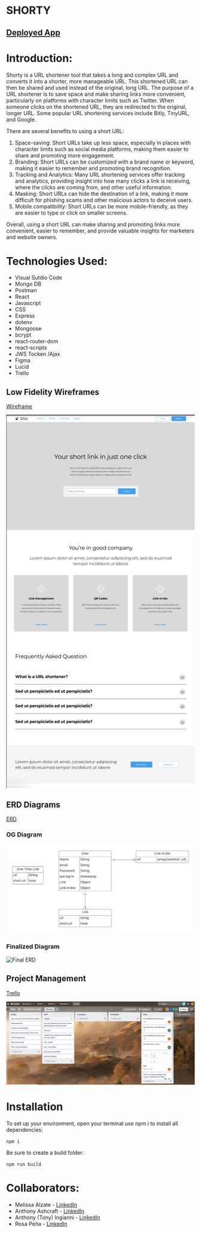 # SHORTY

## [Deployed App](https://aa-shorty.herokuapp.com/)

# Introduction:

Shorty is a URL shortener tool that takes a long and complex URL and converts it into a shorter, more manageable URL. This shortened URL can then be shared and used instead of the original, long URL. The purpose of a URL shortener is to save space and make sharing links more convenient, particularly on platforms with character limits such as Twitter. When someone clicks on the shortened URL, they are redirected to the original, longer URL. Some popular URL shortening services include Bitly, TinyURL, and Google.

There are several benefits to using a short URL:

1. Space-saving: Short URLs take up less space, especially in places with character limits such as social media platforms, making them easier to share and promoting more engagement.
2. Branding: Short URLs can be customized with a brand name or keyword, making it easier to remember and promoting brand recognition.
3. Tracking and Analytics: Many URL shortening services offer tracking and analytics, providing insight into how many clicks a link is receiving, where the clicks are coming from, and other useful information.
4. Masking: Short URLs can hide the destination of a link, making it more difficult for phishing scams and other malicious actors to deceive users.
5. Mobile compatibility: Short URLs can be more mobile-friendly, as they are easier to type or click on smaller screens.

Overall, using a short URL can make sharing and promoting links more convenient, easier to remember, and provide valuable insights for marketers and website owners.

# Technologies Used:

- Visual Sutdio Code
- Mongo DB
- Postman
- React
- Javascript
- CSS
- Express
- dotenv
- Mongoose
- bcrypt
- react-router-dom
- react-scripts
- JWS Tocken /Ajax
- Figma
- Lucid
- Trello

## Low Fidelity Wireframes

[Wireframe](https://www.figma.com/file/jvfxtQvrHaAasDKCLaA8P0/Bitly?node-id=0%3A1&t=AVtKmAf2Jc8hSJg5-0)

![Figma](https://raw.githubusercontent.com/rpena124/bitly/dev/public/figma-home.png)

## ERD Diagrams

[ERD](https://lucid.app/lucidchart/c039ad48-844f-4ec7-a0ec-915984ccca6a/edit?page=0_0&invitationId=inv_5727775a-102f-465a-aea4-508755e28f33#)

### OG Diagram

![ERD](https://github.com/rpena124/bitly/raw/dev/public/ERD.jpeg)

### Finalized Diagram

![Final ERD](https://camo.githubusercontent.com/dde16bc3a66b236e3650db480b2c3188b40245875dea22a0ba1f4cca11dc0602/68747470733a2f2f692e696d6775722e636f6d2f43686b653573332e706e67)

## Project Management

[Trello](https://trello.com/b/qE5MKKid/bitly)

![Trello](https://github.com/rpena124/bitly/raw/dev/public/trello.png)

# Installation

To set up your environment, open your terminal use npm i to install all dependencies:

    npm i

Be sure to create a build folder:

    npm run build

# Collaborators:

- Melissa Alzate -
  [LinkedIn](https://www.linkedin.com/in/ma867/)
- Anthony Ashcraft - [LinkedIn](https://www.linkedin.com/in/anthonyashcraft/)
- Anthony (Tony) Ingianni - [LinkedIn](https://www.linkedin.com/in/anthony-i-software-engineer/)
- Rosa Peña - [LinkedIn](https://www.linkedin.com/in/rpe%C3%B1a/)
